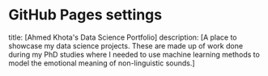 # GitHub Pages settings
title: [Ahmed Khota's Data Science Portfolio]
description: [A place to showcase my data science projects. These are made up of work done during my PhD studies where I needed to use machine learning methods to model the emotional meaning of non-linguistic sounds.]
